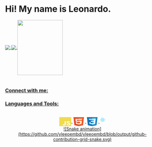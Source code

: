 <h1> Hi! My name is Leonardo. </h1>

<div>
  <a href="https://github.com/yleeoembd">
  <img height="180em"   align="center" src="https://github-readme-stats.vercel.app/api?username=yleeoembd&show_icons=true&theme=react&include_all_commits=true&count_private=true"/>
  <img height="180em"  align="center" src="https://github-readme-stats.vercel.app/api/top-langs/?username=ELLEN2121&layout=compact&langs_count=7&theme=react" />

  <img align="center" width="148" height="180" src="https://media1.tenor.com/images/68e8337fb4eb7e40645d832c64762a8b/tenor.gif?itemid=19443613">
</div>
 <br>
<h3 align="left">Connect with me:</h3>
<p align="left">
</p>

<h3 align="left">Languages and Tools:</h3>
<div  align="center"> 
  <div style="display: inline_block"><br>
  <img align="center" alt="Rafa-Js" height="30" width="40" src="https://raw.githubusercontent.com/devicons/devicon/master/icons/javascript/javascript-plain.svg">
  <img align="center" alt="HTML" height="30" width="40" src="https://raw.githubusercontent.com/devicons/devicon/master/icons/html5/html5-original.svg">
  <img align="center" alt="CSS" height="30" width="40" src="https://raw.githubusercontent.com/devicons/devicon/master/icons/css3/css3-original.svg">
  <img height="20" src="https://raw.githubusercontent.com/github/explore/80688e429a7d4ef2fca1e82350fe8e3517d3494d/topics/react/react.png">


 
    
</div>
  
<div>
  ![Snake animation](https://github.com/yleeoembd/yleeoembd/blob/output/github-contribution-grid-snake.svg)
 
</div>
